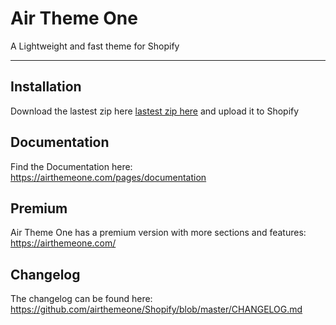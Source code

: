 # Air Theme One

A Lightweight and fast theme for Shopify



------

## Installation

Download the lastest zip here [lastest zip here](https://github.com/airthemeone/Shopify/archive/master.zip) and upload it to Shopify

## Documentation

Find the Documentation here: https://airthemeone.com/pages/documentation

## Premium

Air Theme One has a premium version with more sections and features: https://airthemeone.com/


## Changelog

The changelog can be found here:
https://github.com/airthemeone/Shopify/blob/master/CHANGELOG.md
